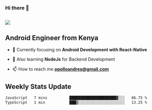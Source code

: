 ### Hi there 👋
<h2 align="left"><img src="https://readme-typing-svg.herokuapp.com?color=000000&lines=I'm+Andrew+Opollo😊;Welcome+to+my+Github😜"> </h2>

## Android Engineer from Kenya


- 🌱 Currently focusing on **Android Development with React-Native**

- 🔭 Also learning **NodeJs** for Backend Development

- 📫 How to reach me **opolloandres@gmail.com**


## Weekly Stats Update
<!--START_SECTION:waka-->

```txt
JavaScript   7 mins          █████████████████████▓░░░   86.75 %
TypeScript   1 min           ███▒░░░░░░░░░░░░░░░░░░░░░   13.25 %
```

<!--END_SECTION:waka-->



